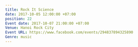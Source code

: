 ```yaml
---
title: Rock It Science
date: 2017-10-05 12:00:00 +07:00
position: 22
Event date: 2017-10-07 21:00:00 +07:00
Venue: Hanoi Rock City
Event URL: https://www.facebook.com/events/294837894325890
Genre: music
---
```


